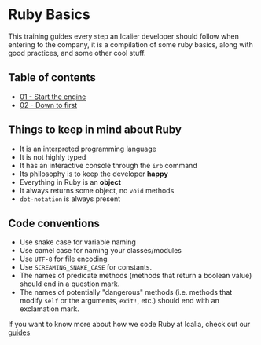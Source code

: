 # Ruby Basics



This training guides every step an Icalier developer should follow when entering to the company, it is a compilation of some ruby basics, along with good practices, and some other cool stuff.



## Table of contents



* [01 - Start the engine](01)
* [02 - Down to first](02)



## Things to keep in mind about Ruby



* It is an interpreted programming language
* It is not highly typed
* It has an interactive console through the `irb` command
* Its philosophy is to keep the developer **happy**
* Everything in Ruby is an **object**
* It always returns some object, no `void` methods
* `dot-notation` is always present



## Code conventions



* Use snake case for variable naming
* Use camel case for naming your classes/modules
* Use `UTF-8` for file encoding
* Use `SCREAMING_SNAKE_CASE` for constants.
* The names of predicate methods (methods that return a boolean value)
  should end in a question mark.
* The names of potentially "dangerous" methods (i.e. methods that modify `self` or the
  arguments, `exit!`, etc.) should end with an exclamation mark. 


If you want to know more about how we code Ruby at Icalia, check out our [guides](https://github.com/IcaliaLabs/guides/tree/master/stack/ruby)